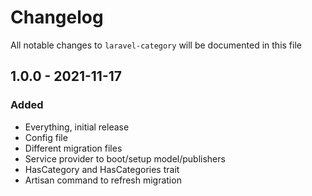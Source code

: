 # Changelog

All notable changes to `laravel-category` will be documented in this file

## 1.0.0 - 2021-11-17

### Added
- Everything, initial release
- Config file
- Different migration files
- Service provider to boot/setup model/publishers
- HasCategory and HasCategories trait
- Artisan command to refresh migration
